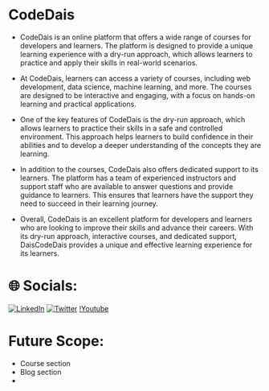 # CodeDais
- CodeDais is an online platform that offers a wide range of courses for developers and learners. The platform is designed to provide a unique learning experience with a dry-run approach, which allows learners to practice and apply their skills in real-world scenarios.

- At CodeDais, learners can access a variety of courses, including web development, data science, machine learning, and more. The courses are designed to be interactive and engaging, with a focus on hands-on learning and practical applications.

- One of the key features of CodeDais is the dry-run approach, which allows learners to practice their skills in a safe and controlled environment. This approach helps learners to build confidence in their abilities and to develop a deeper understanding of the concepts they are learning.

- In addition to the courses, CodeDais also offers dedicated support to its learners. The platform has a team of experienced instructors and support staff who are available to answer questions and provide guidance to learners. This ensures that learners have the support they need to succeed in their learning journey.

- Overall, CodeDais is an excellent platform for developers and learners who are looking to improve their skills and advance their careers. With its dry-run approach, interactive courses, and dedicated support, DaisCodeDais provides a unique and effective learning experience for its learners.


# 🌐 Socials:
[![LinkedIn](https://img.shields.io/badge/LinkedIn-%230077B5.svg?logo=linkedin&logoColor=white)](https://www.linkedin.com/search/results/all/?fetchDeterministicClustersOnly=true&heroEntityKey=urn%3Ali%3Afsd_profile%3AACoAAB6KIwkBIZEWiYOSpOJhl0AYmI6g4jFGjzk&keywords=surendra%20kumar%20panda&origin=RICH_QUERY_TYPEAHEAD_HISTORY&position=0&searchId=bb43f274-77f3-4bdc-9516-b20c16eb07a5&sid=%3AKO&spellCorrectionEnabled=true) 
[![Twitter](https://img.shields.io/badge/Twitter-%231DA1F2.svg?logo=Twitter&logoColor=white)](https://twitter.com/pandapritirekha) 
[!Youtube]([Youtube](https://www.youtube.com/@codedais))


# Future Scope:
-  Course section
- Blog section
- 